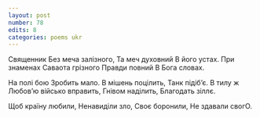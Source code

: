 ```yaml
---
layout: post
number: 78
edits: 8
categories: poems ukr
---
```


Священник 
Без меча залізного,
Та меч духовний 
В його устах.
При знаменах 
Саваота грізного
Правди повний
В Бога словах. 

На полі бою
Зробить мало. 
В мішень поцілить,
Танк підіб’є.
В тилу ж 
Любов’ю військо вправить, 
Гнівом наділить, 
Благодать зіллє.

Щоб країну любили,
Ненавиділи зло,
Своє боронили,
Не здавали свогО.
